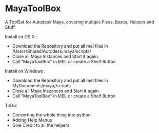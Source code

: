 MayaToolBox
===========

A ToolSet for Autodesk Maya, covering multiple Fixes, Boxes, Helpers and Stuff.

Install on OS X :

- Download the Repository and put all mel files in /Users/Shared/Autodesk/maya/scripts/
- Close all Maya Instances and Start it again.
- Call "MayaToolBox" in MEL or create a Shelf Button

Install on Windows :
- Download the Repository and put all mel files in MyDocuments/maya/<your version>/scripts
- Close all Maya Inszances and Start it again.
- Call "MayaToolBox" in MEL or create a Shelf Button

ToDo:
- Converting the whole thing into python
- Adding Help Menus
- Give Credit to all the helpers